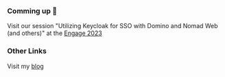 ### Comming up 👋

Visit our session "Utilizing Keycloak for SSO with Domino and Nomad Web (and others)" at the [Engage 2023](https://engage.ug/Engage2.nsf/Pages/session2023)

### Other Links

Visit my [blog](https://www.sit.de/dp-blog)

<!--
**dpoerschke/dpoerschke** is a ✨ _special_ ✨ repository because its `README.md` (this file) appears on your GitHub profile.

Here are some ideas to get you started:

- 🔭 I’m currently working on ...
- 🌱 I’m currently learning ...
- 👯 I’m looking to collaborate on ...
- 🤔 I’m looking for help with ...
- 💬 Ask me about ...
- 📫 How to reach me: ...
- 😄 Pronouns: ...
- ⚡ Fun fact: ...
-->
